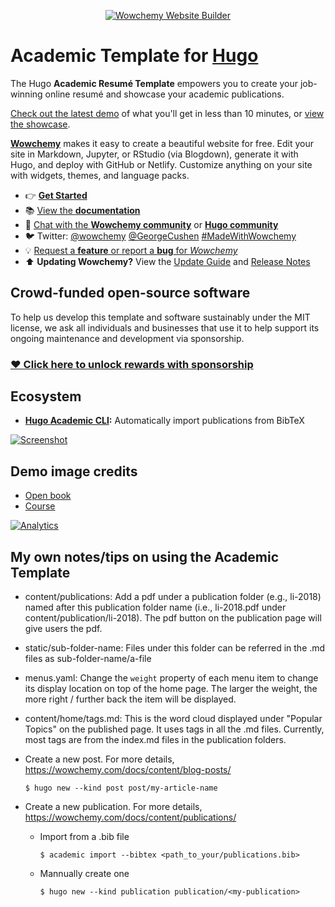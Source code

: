 <p align="center"><a href="https://wowchemy.com" target="_blank" rel="noopener"><img src="https://wowchemy.com/img/logo_200px.png" alt="Wowchemy Website Builder"></a></p>

# Academic Template for [Hugo](https://github.com/gohugoio/hugo)

The Hugo **Academic Resumé Template** empowers you to create your job-winning online resumé and showcase your academic publications.

[Check out the latest demo](https://academic-demo.netlify.app) of what you'll get in less than 10 minutes, or [view the showcase](https://wowchemy.com/user-stories/).

[**Wowchemy**](https://wowchemy.com) makes it easy to create a beautiful website for free. Edit your site in Markdown, Jupyter, or RStudio (via Blogdown), generate it with Hugo, and deploy with GitHub or Netlify. Customize anything on your site with widgets, themes, and language packs.

- 👉 [**Get Started**](https://wowchemy.com/templates/)
- 📚 [View the **documentation**](https://wowchemy.com/docs/)
- 💬 [Chat with the **Wowchemy community**](https://discord.gg/z8wNYzb) or [**Hugo community**](https://discourse.gohugo.io)
- 🐦 Twitter: [@wowchemy](https://twitter.com/wowchemy) [@GeorgeCushen](https://twitter.com/GeorgeCushen) [#MadeWithWowchemy](https://twitter.com/search?q=(%23MadeWithWowchemy%20OR%20%23MadeWithAcademic)&src=typed_query)
- 💡 [Request a **feature** or report a **bug** for _Wowchemy_](https://github.com/wowchemy/wowchemy-hugo-modules/issues)
- ⬆️ **Updating Wowchemy?** View the [Update Guide](https://wowchemy.com/docs/guide/update/) and [Release Notes](https://wowchemy.com/updates/)

## Crowd-funded open-source software

To help us develop this template and software sustainably under the MIT license, we ask all individuals and businesses that use it to help support its ongoing maintenance and development via sponsorship.

### [❤️ Click here to unlock rewards with sponsorship](https://wowchemy.com/plans/)

## Ecosystem

* **[Hugo Academic CLI](https://github.com/wowchemy/hugo-academic-cli):** Automatically import publications from BibTeX

[![Screenshot](https://raw.githubusercontent.com/wowchemy/wowchemy-hugo-modules/master/academic.png)](https://wowchemy.com)

## Demo image credits

- [Open book](https://unsplash.com/photos/J4kK8b9Fgj8)
- [Course](https://unsplash.com/photos/JKUTrJ4vK00)

[![Analytics](https://ga-beacon.appspot.com/UA-78646709-2/starter-academic/readme?pixel)](https://github.com/igrigorik/ga-beacon)

## My own notes/tips on using the Academic Template

* content/publications: Add a pdf under a publication folder (e.g., li-2018)
  named after this publication folder name (i.e., li-2018.pdf under
  content/publication/li-2018). The pdf button on the publication page will give
  users the pdf.

* static/sub-folder-name: Files under this folder can be referred in the .md
  files as sub-folder-name/a-file

* menus.yaml: Change the ``weight`` property of each menu item to change its
  display location on top of the home page. The larger the weight, the more
  right / further back the item will be displayed.

* content/home/tags.md: This is the word cloud displayed under "Popular Topics"
  on the published page. It uses tags in all the .md files. Currently, most tags
  are from the index.md files in the publication folders. 

* Create a new post. For more details, https://wowchemy.com/docs/content/blog-posts/
  ```
  $ hugo new --kind post post/my-article-name
  ```

* Create a new publication. For more details, https://wowchemy.com/docs/content/publications/
  * Import from a .bib file
    ```
    $ academic import --bibtex <path_to_your/publications.bib>
    ```
  * Mannually create one
    ```
    $ hugo new --kind publication publication/<my-publication>
    ```
